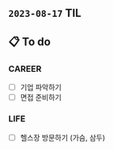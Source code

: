 ## `2023-08-17` TIL

## 📋 To do

### CAREER

- [ ] 기업 파악하기
- [ ] 면접 준비하기

### LIFE

- [ ] 헬스장 방문하기 (가슴, 삼두)